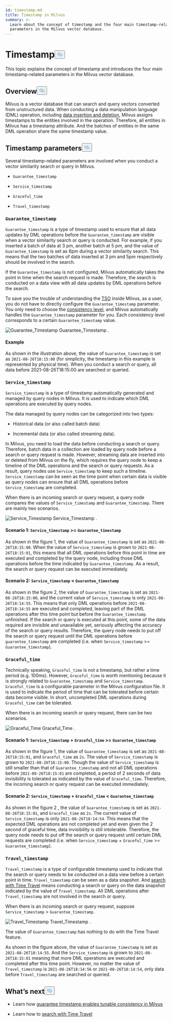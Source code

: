 ```yaml
---
id: timestamp.md
title: Timestamp in Milvus
summary: >-
  Learn about the concept of timestamp and the four main timestamp-related
  parameters in the Milvus vector database.
---
```

<h1 id="Timestamp" class="common-anchor-header">Timestamp<button data-href="#Timestamp" class="anchor-icon" translate="no">
      <svg translate="no"
        aria-hidden="true"
        focusable="false"
        height="20"
        version="1.1"
        viewBox="0 0 16 16"
        width="16"
      >
        <path
          fill="#0092E4"
          fill-rule="evenodd"
          d="M4 9h1v1H4c-1.5 0-3-1.69-3-3.5S2.55 3 4 3h4c1.45 0 3 1.69 3 3.5 0 1.41-.91 2.72-2 3.25V8.59c.58-.45 1-1.27 1-2.09C10 5.22 8.98 4 8 4H4c-.98 0-2 1.22-2 2.5S3 9 4 9zm9-3h-1v1h1c1 0 2 1.22 2 2.5S13.98 12 13 12H9c-.98 0-2-1.22-2-2.5 0-.83.42-1.64 1-2.09V6.25c-1.09.53-2 1.84-2 3.25C6 11.31 7.55 13 9 13h4c1.45 0 3-1.69 3-3.5S14.5 6 13 6z"
        ></path>
      </svg>
    </button></h1><p>This topic explains the concept of timestamp and introduces the four main timestamp-related parameters in the Milvus vector database.</p>
<h2 id="Overview" class="common-anchor-header">Overview<button data-href="#Overview" class="anchor-icon" translate="no">
      <svg translate="no"
        aria-hidden="true"
        focusable="false"
        height="20"
        version="1.1"
        viewBox="0 0 16 16"
        width="16"
      >
        <path
          fill="#0092E4"
          fill-rule="evenodd"
          d="M4 9h1v1H4c-1.5 0-3-1.69-3-3.5S2.55 3 4 3h4c1.45 0 3 1.69 3 3.5 0 1.41-.91 2.72-2 3.25V8.59c.58-.45 1-1.27 1-2.09C10 5.22 8.98 4 8 4H4c-.98 0-2 1.22-2 2.5S3 9 4 9zm9-3h-1v1h1c1 0 2 1.22 2 2.5S13.98 12 13 12H9c-.98 0-2-1.22-2-2.5 0-.83.42-1.64 1-2.09V6.25c-1.09.53-2 1.84-2 3.25C6 11.31 7.55 13 9 13h4c1.45 0 3-1.69 3-3.5S14.5 6 13 6z"
        ></path>
      </svg>
    </button></h2><p>Milvus is a vector database that can search and query vectors converted from unstructured data. When conducting a data manipulation language (DML) operation, including <a href="https://milvus.io/docs/v2.1.x/data_processing.md">data insertion and deletion</a>, Milvus assigns timestamps to the entities involved in the operation. Therefore, all entities in Milvus has a timestamp attribute. And the batches of entities in the same DML operation share the same timestamp value.</p>
<h2 id="Timestamp-parameters" class="common-anchor-header">Timestamp parameters<button data-href="#Timestamp-parameters" class="anchor-icon" translate="no">
      <svg translate="no"
        aria-hidden="true"
        focusable="false"
        height="20"
        version="1.1"
        viewBox="0 0 16 16"
        width="16"
      >
        <path
          fill="#0092E4"
          fill-rule="evenodd"
          d="M4 9h1v1H4c-1.5 0-3-1.69-3-3.5S2.55 3 4 3h4c1.45 0 3 1.69 3 3.5 0 1.41-.91 2.72-2 3.25V8.59c.58-.45 1-1.27 1-2.09C10 5.22 8.98 4 8 4H4c-.98 0-2 1.22-2 2.5S3 9 4 9zm9-3h-1v1h1c1 0 2 1.22 2 2.5S13.98 12 13 12H9c-.98 0-2-1.22-2-2.5 0-.83.42-1.64 1-2.09V6.25c-1.09.53-2 1.84-2 3.25C6 11.31 7.55 13 9 13h4c1.45 0 3-1.69 3-3.5S14.5 6 13 6z"
        ></path>
      </svg>
    </button></h2><p>Several timestamp-related parameters are involved when you conduct a vector similarity search or query in Milvus.</p>
<ul>
<li><p><code translate="no">Guarantee_timestamp</code></p></li>
<li><p><code translate="no">Service_timestamp</code></p></li>
<li><p><code translate="no">Graceful_time</code></p></li>
<li><p><code translate="no">Travel_timestamp</code></p></li>
</ul>
<h3 id="Guaranteetimestamp" class="common-anchor-header"><code translate="no">Guarantee_timestamp</code></h3><p><code translate="no">Guarantee_timestamp</code> is a type of timestamp used to ensure that all data updates by DML operations before the <code translate="no">Guarantee_timestamp</code> are visible when a vector similarity search or query is conducted. For example, if you inserted a batch of data at 3 pm, another batch at 5 pm, and the value of <code translate="no">Guarantee_timestamp</code> is set as 6pm during a vector similarity search. This means that the two batches of data inserted at 3 pm and 5pm respectively should be involved in the search.</p>
<p>If the <code translate="no">Guarantee_timestamp</code> is not configured, Milvus automatically takes the point in time when the search request is made. Therefore, the search is conducted on a data view with all data updates by DML operations before the search.</p>
<p>To save you the trouble of understanding the <a href="https://github.com/milvus-io/milvus/blob/master/docs/design_docs/20211214-milvus_hybrid_ts.md">TSO</a> inside Milvus, as a user, you do not have to directly configure the <code translate="no">Guarantee_timestamp</code> parameter. You only need to choose the <a href="https://milvus.io/docs/v2.1.x/consistency.md">consistency level</a>, and Milvus automatically handles the <code translate="no">Guarantee_timestamp</code> parameter for you. Each consistency level corresponds to a certain <code translate="no">Guarantee_timestamp</code> value.</p>
<p>
  <span class="img-wrapper">
    <img translate="no" src="/docs/v2.2.x/assets/Guarantee_Timestamp.png" alt="Guarantee_Timestamp" class="doc-image" id="guarantee_timestamp" />
    <span>Guarantee_Timestamp</span>
  </span>
.</p>
<h4 id="Example" class="common-anchor-header">Example</h4><p>As shown in the illustration above, the value of <code translate="no">Guarantee_timestamp</code> is set as <code translate="no">2021-08-26T18:15:00</code> (for simplicity, the timestamp in this example is represented by physical time). When you conduct a search or query, all data before 2021-08-26T18:15:00 are searched or queried.</p>
<h3 id="Servicetimestamp" class="common-anchor-header"><code translate="no">Service_timestamp</code></h3><p><code translate="no">Service_timestamp</code> is a type of timestamp automatically generated and managed by query nodes in Milvus. It is used to indicate which DML operations are executed by query nodes.</p>
<p>The data managed by query nodes can be categorized into two types:</p>
<ul>
<li><p>Historical data (or also called batch data)</p></li>
<li><p>Incremental data (or also called streaming data).</p></li>
</ul>
<p>In Milvus, you need to load the data before conducting a search or query. Therefore, batch data in a collection are loaded by query node before a search or query request is made. However, streaming data are inserted into or deleted from Milvus on the fly, which requires the query node to keep a timeline of the DML operations and the search or query requests. As a result, query nodes use <code translate="no">Service_timestamp</code> to keep such a timeline.  <code translate="no">Service_timestamp</code> can be seen as the time point when certain data is visible as query nodes can ensure that all DML operations before <code translate="no">Service_timestamp</code> are completed.</p>
<p>When there is an incoming search or query request, a query node compares the values of <code translate="no">Service_timestamp</code> and <code translate="no">Guarantee_timestamp</code>. There are mainly two scenarios.</p>
<p>
  <span class="img-wrapper">
    <img translate="no" src="/docs/v2.2.x/assets/Service_Timestamp.png" alt="Service_Timestamp" class="doc-image" id="service_timestamp" />
    <span>Service_Timestamp</span>
  </span>
.</p>
<h4 id="Scenario-1-Servicetimestamp--Guaranteetimestamp" class="common-anchor-header">Scenario 1: <code translate="no">Service_timestamp</code> &gt;= <code translate="no">Guarantee_timestamp</code></h4><p>As shown in the figure 1, the value of <code translate="no">Guarantee_timestamp</code> is set as <code translate="no">2021-08-26T18:15:00</code>. When the value of <code translate="no">Service_timestamp</code> is grown to <code translate="no">2021-08-26T18:15:01</code>, this means that all DML operations before this point in time are executed and completed by the query node, including those DML operations before the time indicated by <code translate="no">Guarantee_timestamp</code>. As a result, the search or query request can be executed immediately.</p>
<h4 id="Scenario-2-Servicetimestamp--Guaranteetimestamp" class="common-anchor-header">Scenario 2: <code translate="no">Service_timestamp</code> &lt; <code translate="no">Guarantee_timestamp</code></h4><p>As shown in the figure 2, the value of <code translate="no">Guarantee_timestamp</code> is set as <code translate="no">2021-08-26T18:15:00</code>, and the current value of <code translate="no">Service_timestamp</code> is only <code translate="no">2021-08-26T18:14:55</code>. This means that only DML operations before <code translate="no">2021-08-26T18:14:55</code> are executed and completed, leaving part of the DML operations after this time point but before the <code translate="no">Guarantee_timestamp</code> unfinished. If the search or query is executed at this point, some of the data required are invisible and unavailable yet, seriously affecting the accuracy of the search or query results. Therefore, the query node needs to put off the search or query request until the DML operations before <code translate="no">guarantee_timestamp</code> are completed (i.e. when <code translate="no">Service_timestamp</code> &gt;= <code translate="no">Guarantee_timestamp</code>).</p>
<h3 id="Gracefultime" class="common-anchor-header"><code translate="no">Graceful_time</code></h3><p>Technically speaking, <code translate="no">Graceful_time</code> is not a timestamp, but rather a time period (e.g. 100ms). However, <code translate="no">Graceful_time</code> is worth mentioning because it is strongly related to <code translate="no">Guarantee_timestamp</code> and <code translate="no">Service_timestamp</code>. <code translate="no">Graceful_time</code> is a configurable parameter in the Milvus configuration file. It is used to indicate the period of time that can be tolerated before certain data become visible. In short, uncompleted DML operations during <code translate="no">Graceful_time</code> can be tolerated.</p>
<p>When there is an incoming search or query request,  there can be two scenarios.</p>
<p>
  <span class="img-wrapper">
    <img translate="no" src="/docs/v2.2.x/assets/Graceful_Time.png" alt="Graceful_Time" class="doc-image" id="graceful_time" />
    <span>Graceful_Time</span>
  </span>
.</p>
<h4 id="Scenario-1-Servicetimestamp--+--Gracefultime--Guaranteetimestamp" class="common-anchor-header">Scenario 1: <code translate="no">Service_timestamp</code>  +  <code translate="no">Graceful_time</code> &gt;= <code translate="no">Guarantee_timestamp</code></h4><p>As shown in the figure 1, the value of <code translate="no">Guarantee_timestamp</code> is set as <code translate="no">2021-08-26T18:15:01</code>, and <code translate="no">Graceful_time</code> as <code translate="no">2s</code>. The value of <code translate="no">Service_timestamp</code> is grown to <code translate="no">2021-08-26T18:15:00</code>. Though the value of <code translate="no">Service_timestamp</code> is still smaller than that of <code translate="no">Guarantee_timestamp</code> and not all DML operations before <code translate="no">2021-08-26T18:15:01</code> are completed, a period of 2 seconds of data invisibility is tolerated as indicated by the value of <code translate="no">Graceful_time</code>. Therefore, the incoming search or query request can be executed immediately.</p>
<h4 id="Scenario-2-Servicetimestamp--+--Gracefultime--Guaranteetimestamp" class="common-anchor-header">Scenario 2: <code translate="no">Service_timestamp</code>  +  <code translate="no">Graceful_time</code> &lt; <code translate="no">Guarantee_timestamp</code></h4><p>As shown in the figure 2 , the value of <code translate="no">Guarantee_timestamp</code> is set as <code translate="no">2021-08-26T18:15:01</code>, and <code translate="no">Graceful_time</code> as <code translate="no">2s</code>. The current value of <code translate="no">Service_timestamp</code> is only <code translate="no">2021-08-26T18:14:54</code>.  This means that the expected DML operations are not completed yet and even given the 2 second of graceful time, data invisibility is still intolerable. Therefore, the query node needs to put off the search or query request until certain DML requests are completed (i.e. when <code translate="no">Service_timestamp</code>  +  <code translate="no">Graceful_time</code> &gt;= <code translate="no">Guarantee_timestamp</code>).</p>
<h3 id="Traveltimestamp" class="common-anchor-header"><code translate="no">Travel_timestamp</code></h3><p><code translate="no">Travel_timestamp</code> is a type of configurable timestamp used to indicate that the search or query needs to be conducted on a data view before a certain point in time. <code translate="no">Travel_timestamp</code> can be seen as a data snapshot. And <a href="/docs/es/timetravel.md">search with Time Travel</a> means conducting a search or query on the data snapshot indicated by the value of <code translate="no">Travel_timestamp</code>. All DML operations after <code translate="no">Travel_timestamp</code> are not involved in the search or query.</p>
<p>When there is an incoming search or query request, suppose <code translate="no">Service_timestamp</code> &gt; <code translate="no">Guarantee_timestamp</code>.</p>
<p>
  <span class="img-wrapper">
    <img translate="no" src="/docs/v2.2.x/assets/Travel_Timestamp.png" alt="Travel_Timestamp" class="doc-image" id="travel_timestamp" />
    <span>Travel_Timestamp</span>
  </span>
.</p>
<p>The value of <code translate="no">Guarantee_timestamp</code> has nothing to do with the Time Travel feature.</p>
<p>As shown in the figure above, the value of <code translate="no">Guarantee_timestamp</code> is set as <code translate="no">2021-08-26T18:14:55</code>.  And the <code translate="no">Service_timestamp</code> is grown to <code translate="no">2021-08-26T18:15:01</code> meaning that more DML operations are executed and completed after this time point. However, no matter the value of <code translate="no">Travel_timestamp</code> is <code translate="no">2021-08-26T18:14:56</code> or <code translate="no">2021-08-26T18:14:54</code>, only data before <code translate="no">Travel_timestamp</code> are searched or queried.</p>
<h2 id="Whats-next" class="common-anchor-header">What’s next<button data-href="#Whats-next" class="anchor-icon" translate="no">
      <svg translate="no"
        aria-hidden="true"
        focusable="false"
        height="20"
        version="1.1"
        viewBox="0 0 16 16"
        width="16"
      >
        <path
          fill="#0092E4"
          fill-rule="evenodd"
          d="M4 9h1v1H4c-1.5 0-3-1.69-3-3.5S2.55 3 4 3h4c1.45 0 3 1.69 3 3.5 0 1.41-.91 2.72-2 3.25V8.59c.58-.45 1-1.27 1-2.09C10 5.22 8.98 4 8 4H4c-.98 0-2 1.22-2 2.5S3 9 4 9zm9-3h-1v1h1c1 0 2 1.22 2 2.5S13.98 12 13 12H9c-.98 0-2-1.22-2-2.5 0-.83.42-1.64 1-2.09V6.25c-1.09.53-2 1.84-2 3.25C6 11.31 7.55 13 9 13h4c1.45 0 3-1.69 3-3.5S14.5 6 13 6z"
        ></path>
      </svg>
    </button></h2><ul>
<li><p>Learn how <a href="/docs/es/consistency.md">guarantee timestamp enables tunable consistency in Milvus</a></p></li>
<li><p>Learn how to <a href="/docs/es/timetravel.md">search with Time Travel</a></p></li>
</ul>

